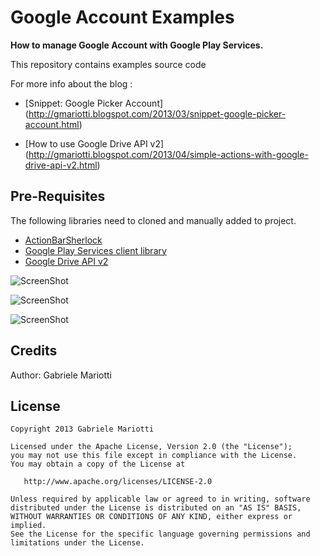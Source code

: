 # Google Account Examples

**How to manage Google Account with Google Play Services.**

This repository contains examples source code

For more info about the blog : 
* [Snippet: Google Picker Account] (http://gmariotti.blogspot.com/2013/03/snippet-google-picker-account.html)

* [How to use Google Drive API v2] (http://gmariotti.blogspot.com/2013/04/simple-actions-with-google-drive-api-v2.html)

## Pre-Requisites

The following libraries need to cloned and manually added to project.

 * [ActionBarSherlock](https://github.com/JakeWharton/ActionBarSherlock)
 * [Google Play Services client library](http://developer.android.com/google/play-services/setup.html)
 * [Google Drive API v2](https://developers.google.com/drive/quickstart-android)

![ScreenShot](https://github.com/gabrielemariotti/androiddev/raw/master/GoogleAccount/Main.gif)
 
![ScreenShot](https://github.com/gabrielemariotti/androiddev/raw/master/GoogleAccount/account.gif)

![ScreenShot](https://github.com/gabrielemariotti/androiddev/raw/master/GoogleAccount/auth1.gif)


Credits
-------

Author: Gabriele Mariotti

License
-------

    Copyright 2013 Gabriele Mariotti

    Licensed under the Apache License, Version 2.0 (the "License");
    you may not use this file except in compliance with the License.
    You may obtain a copy of the License at

       http://www.apache.org/licenses/LICENSE-2.0

    Unless required by applicable law or agreed to in writing, software
    distributed under the License is distributed on an "AS IS" BASIS,
    WITHOUT WARRANTIES OR CONDITIONS OF ANY KIND, either express or implied.
    See the License for the specific language governing permissions and
    limitations under the License.
    
